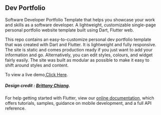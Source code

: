 
## Dev Portfolio


Software Developer Portfolio Template that helps you showcase your work and skills as a software developer. A lightweight, customizable single-page personal portfolio website template built using Dart, Flutter web.


This repo contains an easy-to-customize personal dev portfolio template that was created with Dart and Flutter. It is lightweight and fully responsive. The site is static and comes production ready if you just want to add your information and go. Alternatively, you can edit styles, colours, and widget fairly easily. The site was built as modular as possible to make it easy to shift around styles and content.


To view a live demo,[Click Here](https://champ96k.github.io).




##### Design credit : [Brittany Chiang](https://www.linkedin.com/in/bchiang7/).

For help getting started with Flutter, view our
[online documentation](https://flutter.dev/docs), which offers tutorials,
samples, guidance on mobile development, and a full API reference.
